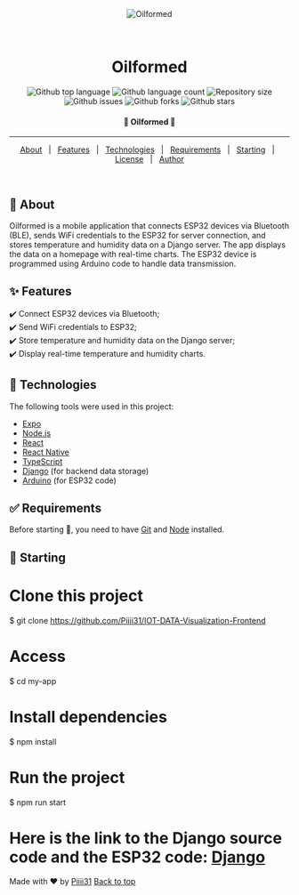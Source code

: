 <div align="center" id="top"> 
  <img src="./.github/app.gif" alt="Oilformed" />

  &#xa0;

  <!-- <a href="https://oilformed.netlify.app">Demo</a> -->
</div>

<h1 align="center">Oilformed</h1>

<p align="center">
  <img alt="Github top language" src="https://img.shields.io/github/languages/top/Piiii31/IOT-DATA-Visualization-Frontend?color=56BEB8">

  <img alt="Github language count" src="https://img.shields.io/github/languages/count/Piiii31/IOT-DATA-Visualization-Frontend?color=56BEB8">

  <img alt="Repository size" src="https://img.shields.io/github/repo-size/Piiii31/IOT-DATA-Visualization-Frontend?color=56BEB8">

  

  <img alt="Github issues" src="https://img.shields.io/github/issues/Piiii31/IOT-DATA-Visualization-Frontend?color=56BEB8" /> 

  <img alt="Github forks" src="https://img.shields.io/github/forks/Piiii31}/IOT-DATA-Visualization-Frontend?color=56BEB8" /> 

   <img alt="Github stars" src="https://img.shields.io/github/stars/Piiii31/IOT-DATA-Visualization-Frontend?color=56BEB8" /> 
</p>

<!-- Status -->

 <h4 align="center"> 
	🚧  Oilformed 🚧
</h4> 

<hr> 

<p align="center">
  <a href="#dart-about">About</a> &#xa0; | &#xa0; 
  <a href="#sparkles-features">Features</a> &#xa0; | &#xa0;
  <a href="#rocket-technologies">Technologies</a> &#xa0; | &#xa0;
  <a href="#white_check_mark-requirements">Requirements</a> &#xa0; | &#xa0;
  <a href="#checkered_flag-starting">Starting</a> &#xa0; | &#xa0;
  <a href="#memo-license">License</a> &#xa0; | &#xa0;
  <a href="https://github.com/Piiii31" target="_blank">Author</a>
</p>

<br>

## :dart: About ##

Oilformed is a mobile application that connects ESP32 devices via Bluetooth (BLE), sends WiFi credentials to the ESP32 for server connection, and stores temperature and humidity data on a Django server. The app displays the data on a homepage with real-time charts. The ESP32 device is programmed using Arduino code to handle data transmission.

## :sparkles: Features ##

:heavy_check_mark: Connect ESP32 devices via Bluetooth;\
:heavy_check_mark: Send WiFi credentials to ESP32;\
:heavy_check_mark: Store temperature and humidity data on the Django server;\
:heavy_check_mark: Display real-time temperature and humidity charts.

## :rocket: Technologies ##

The following tools were used in this project:

- [Expo](https://expo.io/)
- [Node.js](https://nodejs.org/en/)
- [React](https://pt-br.reactjs.org/)
- [React Native](https://reactnative.dev/)
- [TypeScript](https://www.typescriptlang.org/)
- [Django](https://www.djangoproject.com/) (for backend data storage)
- [Arduino](https://www.arduino.cc/) (for ESP32 code)


## :white_check_mark: Requirements ##

Before starting :checkered_flag:, you need to have [Git](https://git-scm.com) and [Node](https://nodejs.org/en/) installed.

## :checkered_flag: Starting ##

# Clone this project
$ git clone https://github.com/Piiii31/IOT-DATA-Visualization-Frontend

# Access
$ cd my-app

# Install dependencies
$ npm install

# Run the project
$ npm run start

# Here is the link to the Django source code and the ESP32 code: [Django](https://github.com/Piiii31/IOT-DATA-Visualization-Backend-CodeESP)



Made with :heart: by <a href="https://github.com/Piiii31" target="_blank">Piiii31</a>
<a href="#top">Back to top</a>
